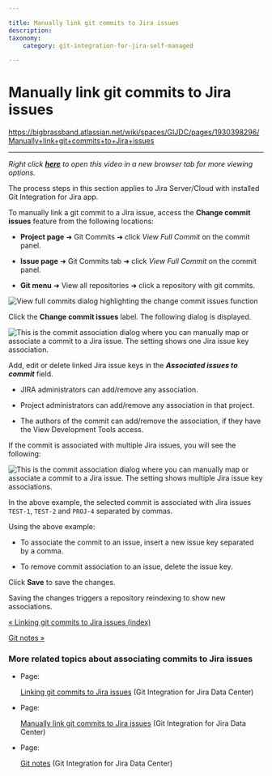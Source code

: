 ```yaml
---

title: Manually link git commits to Jira issues
description:
taxonomy:
    category: git-integration-for-jira-self-managed

---
```


# Manually link git commits to Jira issues

<https://bigbrassband.atlassian.net/wiki/spaces/GIJDC/pages/1930398296/Manually+link+git+commits+to+Jira+issues>

* * *

_Right click_ [_**here**_](https://bigbrassband.wistia.com/medias/cq3r68b9ou) _to open this video in a new browser tab for more viewing options._  

The process steps in this section applies to Jira Server/Cloud with installed Git Integration for Jira app.

  
To manually link a git commit to a Jira issue, access the **Change commit issues** feature from the following locations:

*   **Project page** ➜ Git Commits ➜ click _View Full Commit_ on the commit panel.
    
*   **Issue page** ➜ Git Commits tab ➜ click _View Full Commit_ on the commit panel.
    
*   **Git menu** ➜ View all repositories ➜ click a repository with git commits.
    

![View full commits dialog highlighting the change commit issues function](https://bigbrassband.atlassian.net/wiki/download/thumbnails/1930398296/gitserver-view-full-commits-assoc.png?version=1&modificationDate=1630642883212&cacheVersion=1&api=v2&width=680&height=375)

Click the **Change commit issues** label. The following dialog is displayed.

![This is the commit association dialog where you can manually map or associate a commit to a Jira issue. The setting shows one Jira issue key association.](https://bigbrassband.atlassian.net/wiki/download/thumbnails/1930398296/gitserver-view-full-commits-assoc-issue-dlg.png?version=1&modificationDate=1630642882967&cacheVersion=1&api=v2&width=566&height=283)

Add, edit or delete linked Jira issue keys in the _**Associated issues to commit**_ field.

*   JIRA administrators can add/remove any association.
    
*   Project administrators can add/remove any association in that project.
    
*   The authors of the commit can add/remove the association, if they have the View Development Tools access.
    

  
If the commit is associated with multiple Jira issues, you will see the following:

![This is the commit association dialog where you can manually map or associate a commit to a Jira issue. The setting shows multiple Jira issue key associations.](https://bigbrassband.atlassian.net/wiki/download/thumbnails/1930398296/gitserver-view-full-commits-assoc-issue-dlg-multi.png?version=1&modificationDate=1630642882718&cacheVersion=1&api=v2&width=566&height=283)

In the above example, the selected commit is associated with Jira issues `TEST-1`, `TEST-2` and `PROJ-4` separated by commas.

Using the above example:

*   To associate the commit to an issue, insert a new issue key separated by a comma.
    
*   To remove commit association to an issue, delete the issue key.
    

Click **Save** to save the changes.

Saving the changes triggers a repository reindexing to show new associations.

[« Linking git commits to Jira issues (index)](/wiki/spaces/GIJDC/pages/1930398265/Linking+git+commits+to+Jira+issues)

[Git notes »](/wiki/spaces/GIJDC/pages/1930398342/Git+notes)

### More related topics about associating commits to Jira issues

*   Page:
    
    [Linking git commits to Jira issues](/wiki/spaces/GIJDC/pages/1930398265/Linking+git+commits+to+Jira+issues) (Git Integration for Jira Data Center)
    
*   Page:
    
    [Manually link git commits to Jira issues](/wiki/spaces/GIJDC/pages/1930398296/Manually+link+git+commits+to+Jira+issues) (Git Integration for Jira Data Center)
    
*   Page:
    
    [Git notes](/wiki/spaces/GIJDC/pages/1930398342/Git+notes) (Git Integration for Jira Data Center)